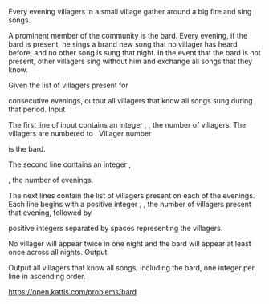 Every evening villagers in a small village gather around a big fire and sing songs.

A prominent member of the community is the bard. Every evening, if the bard is present, he sings a brand new song that no villager has heard before, and no other song is sung that night. In the event that the bard is not present, other villagers sing without him and exchange all songs that they know.

Given the list of villagers present for

consecutive evenings, output all villagers that know all songs sung during that period.
Input

The first line of input contains an integer
, , the number of villagers. The villagers are numbered to . Villager number

is the bard.

The second line contains an integer
,

, the number of evenings.

The next
lines contain the list of villagers present on each of the evenings. Each line begins with a positive integer , , the number of villagers present that evening, followed by

positive integers separated by spaces representing the villagers.

No villager will appear twice in one night and the bard will appear at least once across all nights.
Output

Output all villagers that know all songs, including the bard, one integer per line in ascending order.

https://open.kattis.com/problems/bard